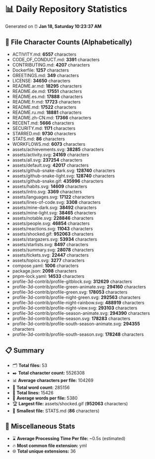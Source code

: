 # 📊 Daily Repository Statistics
Generated on ⏰ **Jan 18, Saturday 10:23:37 AM**

## 📂 File Character Counts (Alphabetically)
- ACTIVITY.md: **6557** characters
- CODE_OF_CONDUCT.md: **3391** characters
- CONTRIBUTING.md: **4207** characters
- Dockerfile: **1257** characters
- GREETINGS.md: **349** characters
- LICENSE: **34650** characters
- README.ar.md: **18295** characters
- README.de.md: **17551** characters
- README.es.md: **17888** characters
- README.fr.md: **17723** characters
- README.md: **17522** characters
- README.ru.md: **18881** characters
- README.zh-CN.md: **17366** characters
- RECENT.md: **5666** characters
- SECURITY.md: **1171** characters
- STARRED.md: **9730** characters
- STATS.md: **86** characters
- WORKFLOWS.md: **6073** characters
- assets/achievements.svg: **38285** characters
- assets/activity.svg: **24169** characters
- assets/all.svg: **237254** characters
- assets/default.svg: **42017** characters
- assets/github-snake-dark.svg: **128740** characters
- assets/github-snake-light.svg: **128740** characters
- assets/github-snake.gif: **435996** characters
- assets/habits.svg: **14609** characters
- assets/intro.svg: **3369** characters
- assets/languages.svg: **17122** characters
- assets/lines-of-code.svg: **3308** characters
- assets/mine-dark.svg: **38492** characters
- assets/mine-light.svg: **38465** characters
- assets/notable.svg: **228846** characters
- assets/people.svg: **46854** characters
- assets/reactions.svg: **11043** characters
- assets/shocked.gif: **952063** characters
- assets/stargazers.svg: **53934** characters
- assets/starlists.svg: **8497** characters
- assets/summary.svg: **28078** characters
- assets/tickets.svg: **22447** characters
- assets/topics.svg: **3277** characters
- compose.yaml: **1006** characters
- package.json: **2098** characters
- pnpm-lock.yaml: **14533** characters
- profile-3d-contrib/profile-gitblock.svg: **312629** characters
- profile-3d-contrib/profile-green-animate.svg: **294160** characters
- profile-3d-contrib/profile-green.svg: **178053** characters
- profile-3d-contrib/profile-night-green.svg: **292563** characters
- profile-3d-contrib/profile-night-rainbow.svg: **488919** characters
- profile-3d-contrib/profile-night-view.svg: **293103** characters
- profile-3d-contrib/profile-season-animate.svg: **294390** characters
- profile-3d-contrib/profile-season.svg: **178283** characters
- profile-3d-contrib/profile-south-season-animate.svg: **294355** characters
- profile-3d-contrib/profile-south-season.svg: **178248** characters

## 📋 Summary
- 🗂️ **Total files:** 53
- ✒️ **Total character count:** 5526308
- 📊 **Average characters per file:** 104269
- 📝 **Total word count:** 285156
- 🧾 **Total lines:** 15426
- 📐 **Average words per file:** 5380
- 🏆 **Largest file:** assets/shocked.gif (**952063** characters)
- 🥉 **Smallest file:** STATS.md (**86** characters)

## 🌟 Miscellaneous Stats
- ⌛ **Average Processing Time Per file:** ~0.5s (estimated)
- 🔥 **Most common file extension:** yml
- 🌐 **Total unique extensions:** 36
